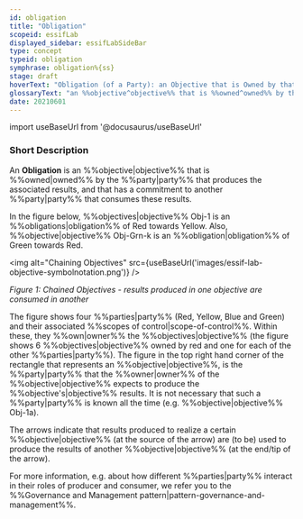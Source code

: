 ```yaml
---
id: obligation
title: "Obligation"
scopeid: essifLab
displayed_sidebar: essifLabSideBar
type: concept
typeid: obligation
symphrase: obligation%{ss}
stage: draft
hoverText: "Obligation (of a Party): an Objective that is Owned by that Party for which it produces the associated results, and has a commitment to another Party that consumes these results."
glossaryText: "an %%objective^objective%% that is %%owned^owned%% by the %%party^party%% that produces the associated results, and that has a commitment to another %%party^party%% that consumes these results."
date: 20210601
---
```


import useBaseUrl from '@docusaurus/useBaseUrl'

### Short Description
An **Obligation** is an %%objective|objective%% that is %%owned|owned%% by the %%party|party%% that produces the associated results, and that has a commitment to another %%party|party%% that consumes these results.

In the figure below, %%objectives|objective%% Obj-1 is an %%obligations|obligation%% of Red towards Yellow. Also, %%objective|objective%% Obj-Grn-k is an %%obligation|obligation%% of Green towards Red.

<img
  alt="Chaining Objectives"
  src={useBaseUrl('images/essif-lab-objective-symbolnotation.png')}
/>

*Figure 1: Chained Objectives - results produced in one objective are consumed in another*

The figure shows four %%parties|party%% (Red, Yellow, Blue and Green) and their associated %%scopes of control|scope-of-control%%. Within these, they %%own|owner%% the %%objectives|objective%% (the figure shows 6 %%objectives|objective%% owned by red and one for each of the other %%parties|party%%). The figure in the top right hand corner of the rectangle that represents an %%objective|objective%%, is the %%party|party%% that the %%owner|owner%% of the %%objective|objective%% expects to produce the %%objective's|objective%% results. It is not necessary that such a %%party|party%% is known all the time (e.g. %%objective|objective%% Obj-1a).

The arrows indicate that results produced to realize a certain %%objective|objective%% (at the source of the arrow) are (to be) used to produce the results of another %%objective|objective%% (at the end/tip of the arrow).

For more information, e.g. about how different %%parties|party%% interact in their roles of producer and consumer, we refer you to the %%Governance and Management pattern|pattern-governance-and-management%%.